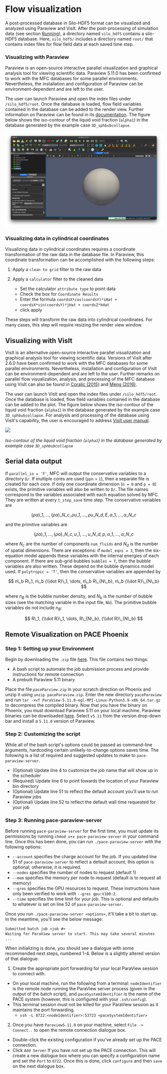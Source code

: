 # Flow visualization

A post-processed database in Silo-HDF5 format can be visualized and analyzed using Paraview and VisIt.
After the post-processing of simulation data (see section [Running](running.md#running-1)), a directory named `silo_hdf5` contains a silo-HDF5 database.
Here, `silo_hdf5/` includes a directory named `root/` that contains index files for flow field data at each saved time step.

### Visualizing with Paraview

Paraview is an open-source interactive parallel visualization and graphical analysis tool for viewing scientific data.
Paraview 5.11.0 has been confirmed to work with the MFC databases for some parallel environments.
Nevertheless, the installation and configuration of Paraview can be environment-dependent and are left to the user.

The user can launch Paraview and open the index files under `/silo_hdf5/root`.
Once the database is loaded, flow field variables contained in the database can be added to the render view.
Further information on Paraview can be found in its [documentation](https://docs.paraview.org/en/latest/).
The figure below shows the iso-contour of the liquid void fraction (`alpha1`) in the database generated by the example case `3D_sphbubcollapse`.

![](../res/paraview.png)

### Visualizing data in cylindrical coordinates

Visualizing data in cylindrical coordinates requires a coordinate transformation of the raw data in the database file.
In Paraview, this coordinate transformation can be accomplished with the following steps:

1. Apply a `clean to grid` filter to the raw data

2. Apply a `calculator` filter to the cleaned data
    - Set the calculator `attribute type` to point data
    - Check the box for `Coordinate Results`
    - Enter the formula `coordsX*cos(coordsY)*iHat + coordsX*sin(coordsY)*jHat + coordsZ*kHat`
    - click apply

These steps will transform the raw data into cylindrical coordinates.
For many cases, this step will require resizing the render view window.

## Visualizing with VisIt

VisIt is an alternative open-source interactive parallel visualization and graphical analysis tool for viewing scientific data.
Versions of VisIt after 2.6.0 have been confirmed to work with the MFC databases for some parallel environments.
Nevertheless, installation and configuration of VisIt can be environment-dependent and are left to the user.
Further remarks on parallel flow visualization, analysis, and processing of the MFC database using VisIt can also be found in [Coralic (2015)](references.md#Coralic15) and [Meng (2016)](references.md#Meng16).

The user can launch VisIt and open the index files under `/silo_hdf5/root`.
Once the database is loaded, flow field variables contained in the database can be added to the plot.
The figure below shows the iso-contour of the liquid void fraction (`alpha1`) in the database generated by the example case `3D_sphbubcollapse`.
For analysis and processing of the database using VisIt's capability, the user is encouraged to address [VisIt user manual](https://wci.llnl.gov/simulation/computer-codes/visit/manuals).

![](../res/visit.png)

*Iso-contour of the liquid void fraction (`alpha1`) in the database generated by example case `3D_sphbubcollapse`*

## Serial data output

If ``parallel_io = 'F'``, MFC will output the conservative variables to a directory `D/`. 
If multiple cores are used ($\mathtt{ppn > 1}$), then a separate file is created for each core.
If only one coordinate dimension (`n = 0` and `p = 0`) exists, the primitive variables will also be written to `D/`.
The file names correspond to the variables associated with each equation solved by MFC.
They are written at every `t_step_save` time step.
The conservative variables are

$$ {(\rho \alpha)}\_{1}, \dots, (\rho\alpha)\_{N\_c}, \rho u\_{1}, \dots, \rho u\_{N\_d}, E, \alpha\_1, \dots, \alpha\_{N\_c} $$

and the primitive variables are

$$ {(\rho \alpha)}\_1, \dots, (\rho\alpha)\_{N\_c}, u\_1, \dots, u\_{N\_d}, p, \alpha\_1, \dots, \alpha\_{N\_c} $$

where $N_c$ are the number of components `num_fluids` and $N_d$ is the number of spatial dimensions. 
There are exceptions: if `model_eqns = 3`, then the six-equation model appends these variables with the internal energies of each component.
If there are sub-grid bubbles `bubbles = T`, then the bubble variables are also written. 
These depend on the bubble dynamics model used.
If ``polytropic = 'T'``, then the conservative variables are appended by 

$$ n\_b R\_1, n\_b {\\dot R}\_1, \dots, n\_b R\_{N\_b}, n\_b {\\dot R}\_{N\_b} $$

where $n_B$ is the bubble number density, and $N_b$ is the number of bubble sizes (see the matching variable in the input file, `Nb`).
The primitive bubble variables do not include $n_B$:

$$ R\_1, {\\dot R}\_1, \dots, R\_{N\_b}, {\\dot R}\_{N\_b} $$

## Remote Visualization on PACE Phoenix

### Step 1: Setting up your Environment

Begin by downloading the `.zip` file [here](https://www.dropbox.com/scl/fi/bdk8702oas8zqu0mk24vx/paceParaview.zip?rlkey=bov1s6lra0z7dhhrh6etniucx&st=2m9xvls4&dl=0).
This file contains two things:

- A bash script to automate the job submission process and provide instructions for remote connection
- A prebuilt Paraview 5.11 binary

Place the file `paceParview.zip` in your scratch direction on Phoenix and unzip it using `unzip paceParaview.zip`.
Enter the new directory `paceParaview` and run `tar -xvf ParaView-5.11.0-egl-MPI-Linux-Python3.9-x86_64.tar.gz` to decompress the compiled binary.
Now that you have the binary on Phoenix, you must download Paraview 5.11 on your local machine.
Paraview binaries can be downloaded [here](https://www.paraview.org/download/).
Select `v5.11` from the version drop-down bar and install a `5.11.0` version of Paraview.

### Step 2: Customizing the script

While all of the bash script's options could be passed as command-line arguments, hardcoding certain unlikely-to-change options saves time.
The following is a list of required and suggested updates to make to `pace-paraview-server`.

- (Optional) Update line 4 to customize the job name that will show up in the scheduler
- (Required) Update line 6 to point towards the location of your Paraview bin directory
- (Optional) Update line 51 to reflect the default account you'll use to run Paraview jobs
- (Optional) Update line 52 to reflect the default wall time requested for your job

### Step 3: Running pace-paraview-server

Before running `pace-paraview-server` for the first time, you must update its permissions by running `chmod u+x pace-paraview-server` in your command line.
Once this has been done, you can run `./pace-paraview-server` with the following options:

- `--account` specifies the charge account for the job.
If you updated line 51 of `pace-paraview-server` to reflect a default account, this option is optional; otherwise, it is required.
- `--nodes` specifies the number of nodes to request (default 1)
- `--mem` specifies the memory per node to request (default is to request all memory)
- `--gres` specifies the GPU resources to request.
These instructions have only been verified to work with `--gres gpu:V100:2`.
- `--time` specifies the time limit for your job.
This is optional and defaults to whatever is set on line 52 of `pace-paraview-server`.

Once you run `./pace-paraview-server <options>`, it'll take a bit to start up. 
In the meantime, you'll see the below message:

```shell
Submitted batch job <job #>
Waiting for ParaView server to start. This may take several minutes  ...
```

When initializing is done, you should see a dialogue with some recommended next steps, numbered 1-4. 
Below is a slightly altered version of that dialogue:

1) Create the appropriate port forwarding for your local ParaView session to connect with.
* On your local machine, run the following from a terminal: `nodeIdentifier` is the remote node running the ParaView server process (given in the output of the batch script), and `paceSystemIdentifier` is the name of the PACE system (however, this is configured with your `.ssh/config`).
* This terminal session must not be killed for your ParaView session as it maintains the port forwarding.
    * `ssh -L 8722:<nodeIdentifier>:53723 <paceSystemIdentifier>`

2) Once you have `Paraview5.11.0` on your machine, select `File -> Connect..` to open the remote connection dialogue box.
* Double-click the existing configuration if you've already set up the PACE connection.
* Click `Add Server` If you have not set up the PACE connection.
This will create a new dialogue box where you can specify a configuration name and set the `Port` to `8722`.
Once this is done, click `configure` and then `save` on the next dialogue box.
